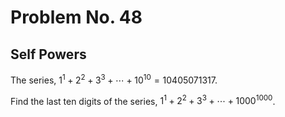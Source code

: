 # Problem No. 48
## Self Powers

The series, $1^1 + 2^2 + 3^3 + \cdots + 10^{10} = 10405071317$.

Find the last ten digits of the series, $1^1 + 2^2 + 3^3 + \cdots + 1000^{1000}$.
